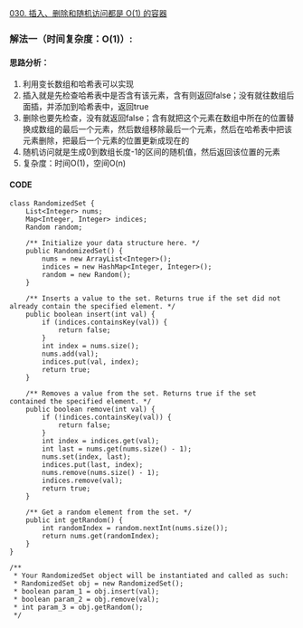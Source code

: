 [030. 插入、删除和随机访问都是 O(1) 的容器](https://leetcode.cn/problems/FortPu/)
### 解法一（时间复杂度：O(1)）:
#### 思路分析：
1. 利用变长数组和哈希表可以实现
2. 插入就是先检查哈希表中是否含有该元素，含有则返回false；没有就往数组后面插，并添加到哈希表中，返回true
3. 删除也要先检查，没有就返回false；含有就把这个元素在数组中所在的位置替换成数组的最后一个元素，然后数组移除最后一个元素，然后在哈希表中把该元素删除，把最后一个元素的位置更新成现在的
4. 随机访问就是生成0到数组长度-1的区间的随机值，然后返回该位置的元素
5. 复杂度：时间O(1)，空间O(n)
#### CODE
```
class RandomizedSet {
    List<Integer> nums;
    Map<Integer, Integer> indices;
    Random random;

    /** Initialize your data structure here. */
    public RandomizedSet() {
        nums = new ArrayList<Integer>();
        indices = new HashMap<Integer, Integer>();
        random = new Random();
    }
    
    /** Inserts a value to the set. Returns true if the set did not already contain the specified element. */
    public boolean insert(int val) {
        if (indices.containsKey(val)) {
            return false;
        }
        int index = nums.size();
        nums.add(val);
        indices.put(val, index);
        return true;
    }
    
    /** Removes a value from the set. Returns true if the set contained the specified element. */
    public boolean remove(int val) {
        if (!indices.containsKey(val)) {
            return false;
        }
        int index = indices.get(val);
        int last = nums.get(nums.size() - 1);
        nums.set(index, last);
        indices.put(last, index);
        nums.remove(nums.size() - 1);
        indices.remove(val);
        return true;
    }
    
    /** Get a random element from the set. */
    public int getRandom() {
        int randomIndex = random.nextInt(nums.size());
        return nums.get(randomIndex);
    }
}

/**
 * Your RandomizedSet object will be instantiated and called as such:
 * RandomizedSet obj = new RandomizedSet();
 * boolean param_1 = obj.insert(val);
 * boolean param_2 = obj.remove(val);
 * int param_3 = obj.getRandom();
 */
```
